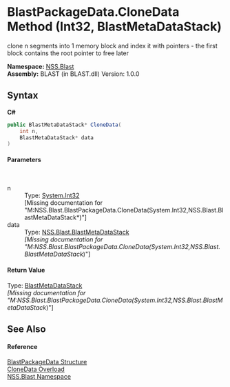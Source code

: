 # BlastPackageData.CloneData Method (Int32, BlastMetaDataStack)
 

clone n segments into 1 memory block and index it with pointers - the first block contains the root pointer to free later

**Namespace:**&nbsp;<a href="N_NSS_Blast">NSS.Blast</a><br />**Assembly:**&nbsp;BLAST (in BLAST.dll) Version: 1.0.0

## Syntax

**C#**<br />
``` C#
public BlastMetaDataStack* CloneData(
	int n,
	BlastMetaDataStack* data
)
```


#### Parameters
&nbsp;<dl><dt>n</dt><dd>Type: <a href="https://docs.microsoft.com/dotnet/api/system.int32" target="_blank" rel="noopener noreferrer">System.Int32</a><br />\[Missing <param name="n"/> documentation for "M:NSS.Blast.BlastPackageData.CloneData(System.Int32,NSS.Blast.BlastMetaDataStack*)"\]</dd><dt>data</dt><dd>Type: <a href="T_NSS_Blast_BlastMetaDataStack">NSS.Blast.BlastMetaDataStack</a>*<br />\[Missing <param name="data"/> documentation for "M:NSS.Blast.BlastPackageData.CloneData(System.Int32,NSS.Blast.BlastMetaDataStack*)"\]</dd></dl>

#### Return Value
Type: <a href="T_NSS_Blast_BlastMetaDataStack">BlastMetaDataStack</a>*<br />\[Missing <returns> documentation for "M:NSS.Blast.BlastPackageData.CloneData(System.Int32,NSS.Blast.BlastMetaDataStack*)"\]

## See Also


#### Reference
<a href="T_NSS_Blast_BlastPackageData">BlastPackageData Structure</a><br /><a href="Overload_NSS_Blast_BlastPackageData_CloneData">CloneData Overload</a><br /><a href="N_NSS_Blast">NSS.Blast Namespace</a><br />